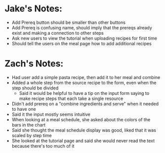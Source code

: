 # Jake's Notes:
  - Add Prereq button should be smaller than other buttons
  - Add Prereq is confusing name, should imply that the prereqs already exist
    and making a connection to other steps
  - Ask new users to view the tutorial when uploading recipes for first time
  - Should tell the users on the meal page how to add additional recipes

# Zach's Notes:
 - Had user add a simple pasta recipe, then add it to her meal and combine
 - Added a whole step from the source recipe to the form, even when the step should be divided
   - Said it would be helpful to have a tip on the input form saying to make recipe steps that each take a single resource
 - Didn't add prereq on a "combine ingredients and serve" when it needed to have one
 - Said it the input mostly seems intuitive
 - When looking at a meal schedule, she asked about the colors of the bars in the chart
 - Said she thought the meal schedule display was good, liked that it was scaled by step time
 - She looked at the tutorial page and said she would never read the text because there's too much of it
